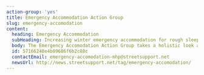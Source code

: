 ```yaml
---
action-group: 'yes'
title: Emergency Accommodation Action Group
slug: emergency-accomodation
content:
  heading: Emergency Accommodation
  subHeading: Increasing winter emergency accommodation for rough sleepers
  body: The Emergency Accomodation Action Group takes a holistic look at temporary provision of accomodation in the city, including winter night shelters, and move-on accomocation. The initial focus is on creating a set of minimum standards as a guide for new emergency accommodation.
  id: 57166248e4b09686f6b2c88c
  contactEmail: emergency-accomodation-mhp@streetsupport.net
  newsUrl: http://news.streetsupport.net/tag/emergency-accomodation/
---
```


